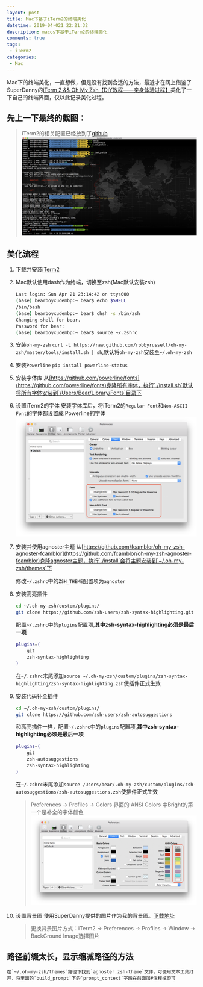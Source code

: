 ```yaml
---
layout: post
title: Mac下基于iTerm2的终端美化
datetime: 2019-04-021 22:21:32
description: macos下基于iTerm2的终端美化
comments: true
tags:
 - iTerm2
categories:
 - Mac
---
```


Mac下的终端美化，一直想做，但是没有找到合适的方法，最近才在网上借鉴了SuperDanny的[iTerm 2 && Oh My Zsh【DIY教程——亲身体验过程】](https://www.jianshu.com/p/7de00c73a2bb)美化了一下自己的终端界面，仅以此记录美化过程。

<!--more-->

## 先上一下最终的截图：
> iTerm2的相关配置已经放到了[github](https://github.com/FantBoy/MyLocalConfig/blob/master/zsh/.zshrc)
![](/images/posts/macos_iterm2_style/iterm2_finally.png)

## 美化流程
1. 下载并安装[iTerm2](http://www.iterm2.com/)
2. Mac默认使用dash作为终端，切换至zsh(Mac默认安装zsh)
    ``` bash
    Last login: Sun Apr 21 23:14:42 on ttys000
    (base) bearboyxudembp:~ bear$ echo $SHELL
    /bin/bash
    (base) bearboyxudembp:~ bear$ chsh -s /bin/zsh
    Changing shell for bear.
    Password for bear:
    (base) bearboyxudembp:~ bear$ source ~/.zshrc
    ```

3. 安装`oh-my-zsh`
    `curl -L https://raw.github.com/robbyrussell/oh-my-zsh/master/tools/install.sh | sh`,默认将`oh-my-zsh`安装至`~/.oh-my-zsh`

4. 安装`Powerline`
    `pip install powerline-status`
5. 安装字体库
    从[https://github.com/powerline/fonts](https://github.com/powerline/fonts)克隆所有字体，执行`./install.sh`默认将所有字体安装到`/Users/Bear/Library/Fonts`目录下
6. 设置iTerm2的字体
    安装字体库后，将iTerm2的`Regular Font`和`Non-ASCII Font`的字体都设置成 Powerline的字体
    ![](/images/posts/macos_iterm2_style/iterm2_font.png)
7. 安装并使用agnoster主题
    从[https://github.com/fcamblor/oh-my-zsh-agnoster-fcamblor](https://github.com/fcamblor/oh-my-zsh-agnoster-fcamblor)克隆agnoster主题，执行`./install`会将主题安装到`~/.oh-my-zsh/themes`下

    修改`~/.zshrc`中的`ZSH_THEME`配置项为`agnoster`

8. 安装高亮插件
    ``` bash
    cd ~/.oh-my-zsh/custom/plugins/
    git clone https://github.com/zsh-users/zsh-syntax-highlighting.git
    ```
    
    配置`~/.zshrc`中的`plugins`配置项,**其中zsh-syntax-highlighting必须是最后一项**
    ``` bash
    plugins=(
        git
        zsh-syntax-highlighting
    )
    ```
    在`~/.zshrc`末尾添加`source ~/.oh-my-zsh/custom/plugins/zsh-syntax-highlighting/zsh-syntax-highlighting.zsh`使插件正式生效

9. 安装代码补全插件
    ``` bash
    cd ~/.oh-my-zsh/custom/plugins/
    git clone https://github.com/zsh-users/zsh-autosuggestions
    ```

    和高亮插件一样，配置`~/.zshrc`中的`plugins`配置项,**其中zsh-syntax-highlighting必须是最后一项**
    ``` bash
    plugins=(
        git
        zsh-autosuggestions
        zsh-syntax-highlighting
    )
    ```
    在`~/.zshrc`末尾添加`source /Users/bear/.oh-my-zsh/custom/plugins/zsh-autosuggestions/zsh-autosuggestions.zsh`使插件正式生效

    > Preferences -> Profiles -> Colors 界面的 ANSI Colors 中Bright的第一个是补全的字体颜色
    > ![](/images/posts/macos_iterm2_style/iTerm2_autosuggestions.png)

10. 设置背景图
     使用SuperDanny提供的图片作为我的背景图。[下载地址](http://wx1.sinaimg.cn/large/81f8a509gy1fnjdvkkwgoj20zk0m8ak8.jpg)

     > 更换背景图片方式：iTerm2 -> Preferences -> Profiles -> Window -> BackGround Image选择图片

## 路径前缀太长，显示缩减路径的方法
    在`~/.oh-my-zsh/themes`路径下找到`agnoster.zsh-theme`文件，可使用文本工具打开，将里面的`build_prompt`下的`prompt_context`字段在前面加#注释掉即可
